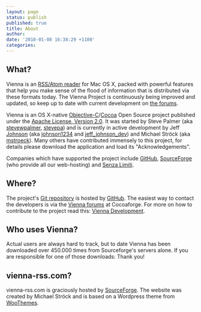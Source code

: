 ```yaml
---
layout: page
status: publish
published: true
title: About
author:
date: '2010-01-08 16:38:29 +1100'
categories:
---
```

<h2>
	What?
</h2>
<p>
	Vienna is an <a href="http://en.wikipedia.org/wiki/RSS_reader">RSS/Atom reader</a> for Mac OS X, packed with powerful features that help you make sense of the flood of information that is distributed via these formats today. The Vienna Project is continuously being improved and updated, so keep up to date with current development on <a href="http://forums.cocoaforge.com/viewforum.php?f=18">the forums</a>.
</p>
<p>
	Vienna is an OS X-native <a href="http://developer.apple.com/Mac/library/documentation/Cocoa/Conceptual/ObjectiveC/Introduction/introObjectiveC.html">Objective-C</a>/<a href="http://developer.apple.com/cocoa/">Cocoa</a> Open Source project published under the <a href="http://www.apache.org/licenses/LICENSE-2.0">Apache License, Version 2.0</a>. It was started by Steve Palmer (aka <a href="https://sourceforge.net/users/stevewpalmer">stevewpalmer</a>, <a href="http://forums.cocoaforge.com/memberlist.php?mode=viewprofile&amp;u=5718">stevepa</a>) and is currently in active development by Jeff <a href="http://www.lapcatsoftware.com">Johnson</a> (aka <a href="https://sourceforge.net/users/johnson1234">johnson1234</a> and <a href="http://forums.cocoaforge.com/memberlist.php?mode=viewprofile&amp;u=6284">jeff_johnson_dev</a>) and Michael Ströck (aka <a href="http://sourceforge.net/users/mstroeck">mstroeck</a>). Many others have contributed immensely to this project, for details please download the application and load its "Acknowledgements".
</p>
<p>
	Companies which have supported the project include <a href="http://www.github.com">GitHub</a>, <a href="http://www.sourceforge.net">SourceForge</a> (who provide all our web-hosting) and <a href="http://www.senzalimiti.com">Senza Limiti</a>.
</p>
<h2>
	Where?
</h2>
<p>
	The project's <a href="http://www.github.com/ViennaRSS/vienna-rss">Git repository</a> is hosted by <a href="http://github.com">GitHub</a>. The easiest way to contact the developers is via the <a href="http://forums.cocoaforge.com/viewforum.php?f=18">Vienna forums</a> at Cocoaforge. For more on how to contribute to the project read this: <a href="http://www.vienna-rss.com/?page_id=16">Vienna Development</a>.
</p>
<h2>
	Who uses Vienna?
</h2>
<p>
	Actual users are always hard to track, but to date Vienna has been downloaded over 450.000 times from Sourceforge's servers alone. If you are responsible for one of those downloads: Thank you!
</p>
<h2>
	vienna-rss.com?
</h2>
<p>
	vienna-rss.com is graciously hosted by <a href="http://www.sourceforge.net">SourceForge</a>. The website was created by Michael Ströck and is based on a Wordpress theme from <a href="http://www.woothemes.com">WooThemes</a>.
</p>


